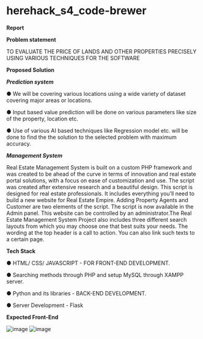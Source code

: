# herehack_s4_code-brewer


**Report**


**Problem statement**

TO EVALUATE THE PRICE OF LANDS AND OTHER PROPERTIES PRECISELY USING VARIOUS TECHNIQUES FOR THE SOFTWARE


**Proposed Solution**


**_Prediction system_**

● We will be covering various locations using a wide variety of dataset covering major areas or locations.

● Input based value prediction will be done on various parameters like size of the property, location etc.

● Use of various AI based techniques like Regression model etc. will be done to find the the solution to the selected problem with maximum accuracy.

**_Management System_**

Real Estate Management System   is built on a custom PHP framework and was created to be ahead of the curve in terms of innovation and real estate portal solutions, with a focus on ease of customization and use. The script was created after extensive research and a beautiful design. This script is designed for real estate professionals. It includes everything you’ll need to build a new website for Real Estate Empire. Adding Property Agents and Customer are two elements of the script. The script is now available in the Admin panel. This website can be controlled by an administrator.The Real Estate Management System Project also includes three different search layouts from which you may choose one that best suits your needs. The wording at the top header is a call to action. You can also link such texts to a certain page.

**Tech Stack**

● HTML/ CSS/ JAVASCRIPT - FOR FRONT-END DEVELOPMENT.

● Searching methods through PHP and setup MySQL through XAMPP server.

● Python and its libraries - BACK-END DEVELOPMENT.

● Server Development - Flask


**Expected Front-End**

![image](https://user-images.githubusercontent.com/84397924/203838470-0cc52f7a-362c-422f-a3c0-f0644450ed15.png)
![image](https://user-images.githubusercontent.com/84397924/203838490-764397e0-39e7-4278-a1df-434fb4bd7d86.png)



